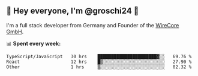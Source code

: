 ## 👋 Hey everyone, I'm @groschi24 👋

I'm a full stack developer from Germany and Founder of the [WireCore GmbH](https://github.com/WireCore).


📊 **Spent every week:**
<!--START_SECTION:waka-->

```text
TypeScript/JavaScript   30 hrs    ██████████████████████▓░░   69.76 %
React                   12 hrs    █▒░░░░░░░░░░░░░░░░░░░░░░░   27.90 %
Other                   1 hrs     ▒░░░░░░░░░░░░░░░░░░░░░░░░   02.32 %
```

<!--END_SECTION:waka-->

